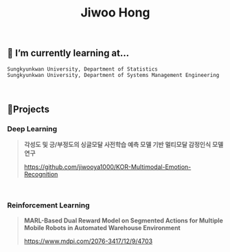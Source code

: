 <h1 align="center"> Jiwoo Hong</h1>

<br/>

## 🌱 I’m currently learning at...

~~~
Sungkyunkwan University, Department of Statistics
Sungkyunkwan University, Department of Systems Management Engineering
~~~

<br/>

## 🔭Projects
### Deep Learning

> **각성도 및 긍/부정도의 싱글모달 사전학습 예측 모델 기반 멀티모달 감정인식 모델 연구**
> 
> https://github.com/jiwooya1000/KOR-Multimodal-Emotion-Recognition

<br/>

### Reinforcement Learning
> **MARL-Based Dual Reward Model on Segmented Actions for Multiple Mobile Robots in Automated Warehouse Environment**
> 
> https://www.mdpi.com/2076-3417/12/9/4703
